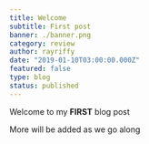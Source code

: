 ```yaml
---
title: Welcome
subtitle: First post
banner: ./banner.png
category: review
author: rayriffy
date: "2019-01-10T03:00:00.000Z"
featured: false
type: blog
status: published
---
```


Welcome to my **FIRST** blog post

More will be added as we go along
